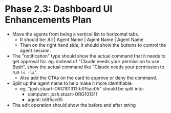 # Phase 2.3: Dashboard UI Enhancements Plan

- Move the agents from being a vertical list to horizontal tabs.
  - It should be: All | Agent Name | Agent Name | Agent Name
  - Then on the right hand side, it should show the buttons to control the agent session.
- The "notification" type should show the actual command that it needs to get approval for. eg. instead of "Claude needs your permission to use Bash", show the actual command like "Claude needs your permission to run `ls -la`".
  - Also add the CTAs on the card to approve or deny the command.
- Split up the agent name to help make it more identifiable.
  - eg. "josh.stuart-ORG101311-b0f5ac05" should be split into:
    - computer: josh.stuart-ORG101311
    - agent: b0f5ac05
- The edit operation should show the before and after string
